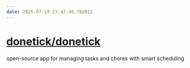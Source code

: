 ```yaml
---
date: 2025-07-19 23:42:48.782012
---
```


# [donetick/donetick](https://github.com/donetick/donetick)

open-source app for managing tasks and chores with smart scheduling